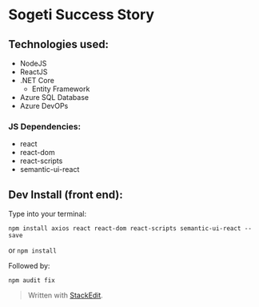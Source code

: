 # Sogeti Success Story

## Technologies used:

 - NodeJS
 - ReactJS
 - .NET Core
	 - Entity Framework
 - Azure SQL Database
 - Azure DevOPs

### JS Dependencies:
- react
- react-dom
- react-scripts
- semantic-ui-react
## Dev Install (front end):
Type into your terminal:

    npm install axios react react-dom react-scripts semantic-ui-react --save
or
```npm install```

Followed by:

    npm audit fix

 

> Written with [StackEdit](https://stackedit.io/).
